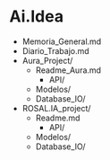 # Ai.Idea
- Memoria_General.md
- Diario_Trabajo.md
- Aura_Project/
  - Readme_Aura.md
    - API/
  - Modelos/
  - Database_IO/
- ROSAL.IA_project/
  - Readme.md
    - API/
  - Modelos/
  - Database_IO/

